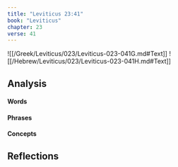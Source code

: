 ```yaml
---
title: "Leviticus 23:41"
book: "Leviticus"
chapter: 23
verse: 41
---
```

![[/Greek/Leviticus/023/Leviticus-023-041G.md#Text]]
![[/Hebrew/Leviticus/023/Leviticus-023-041H.md#Text]]

## Analysis

#### Words

#### Phrases

#### Concepts

## Reflections
